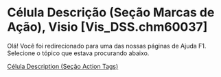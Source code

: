 
# Célula Descrição (Seção Marcas de Ação), Visio [Vis_DSS.chm60037]

Olá! Você foi redirecionado para uma das nossas páginas de Ajuda F1. Selecione o tópico que estava procurando abaixo.

[Célula Description (Seção Action Tags)](http://msdn.microsoft.com/library/feb29b91-0f6e-6353-3dd0-7a280843a517%28Office.15%29.aspx)
